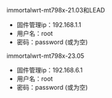 immortalwrt-mt798x-21.03和LEAD

* 固件管理ip：192.168.1.1  
* 用户名：root
* 密码：password (或为空)



immortalwrt-mt798x-23.05

* 固件管理ip：192.168.6.1  
* 用户名：root
* 密码：password (或为空)
```
